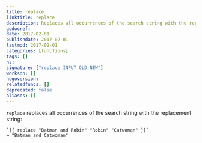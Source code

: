 ```yaml
---
title: replace
linktitle: replace
description: Replaces all occurrences of the search string with the replacement string.
godocref:
date: 2017-02-01
publishdate: 2017-02-01
lastmod: 2017-02-01
categories: [functions]
tags: []
ns:
signature: ["replace INPUT OLD NEW"]
workson: []
hugoversion:
relatedfuncs: []
deprecated: false
aliases: []
---
```


`replace` replaces all occurrences of the search string with the replacement string:

```
`{{ replace "Batman and Robin" "Robin" "Catwoman" }}`
→ "Batman and Catwoman"
```

